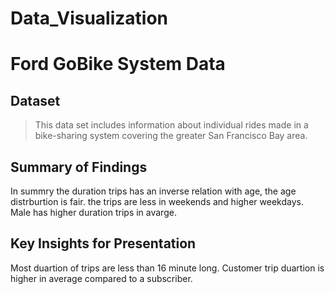 # Data_Visualization

# Ford GoBike System Data


## Dataset

> This data set includes information about individual rides made in a bike-sharing system covering the greater San Francisco Bay area.


## Summary of Findings

In summry the duration trips has an inverse relation with age, 
the age distrburtion is fair. the trips are less in weekends and higher weekdays.
Male has higher duration trips in avarge.



## Key Insights for Presentation

Most duartion of trips are less than 16 minute long.
Customer trip duartion is higher in average compared to a subscriber.
